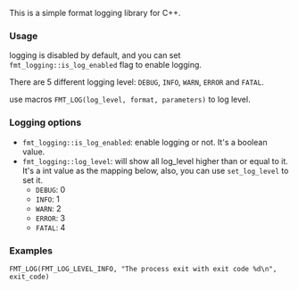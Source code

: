 This is a simple format logging library for C++.

### Usage
logging is disabled by default, and you can set
`fmt_logging::is_log_enabled` flag to enable logging.

There are 5 different logging level: `DEBUG`, `INFO`,
`WARN`, `ERROR` and `FATAL`.

use macros `FMT_LOG(log_level, format, parameters)` to log level.

### Logging options

- `fmt_logging::is_log_enabled`: enable logging or not. It's a boolean value.
- `fmt_logging::log_level`: will show all log\_level higher
than or equal to it. It's a int value as the mapping below, also, you can use
`set_log_level` to set it.
  - `DEBUG`: 0
  - `INFO`: 1
  - `WARN`: 2
  - `ERROR`: 3
  - `FATAL`: 4

### Examples
```
FMT_LOG(FMT_LOG_LEVEL_INFO, "The process exit with exit code %d\n", exit_code)
```


